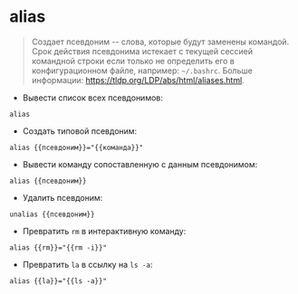 # alias

> Создает псевдоним -- слова, которые будут заменены командой.
> Срок действия псевдонима истекает с текущей сессией командной строки если только не определить его в конфигурационном файле, например: `~/.bashrc`.
> Больше информации: <https://tldp.org/LDP/abs/html/aliases.html>.

- Вывести список всех псевдонимов:

`alias`

- Создать типовой псевдоним:

`alias {{псевдоним}}="{{команда}}"`

- Вывести команду сопоставленную с данным псевдонимом:

`alias {{псевдоним}}`

- Удалить псевдоним:

`unalias {{псевдоним}}`

- Превратить `rm` в интерактивную команду:

`alias {{rm}}="{{rm -i}}"`

- Превратить `la` в ссылку на `ls -a`:

`alias {{la}}="{{ls -a}}"`
